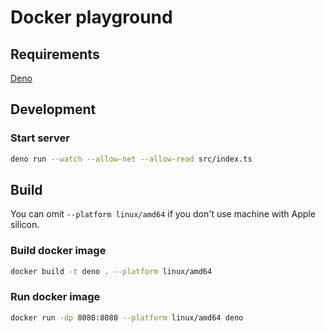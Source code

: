 # Docker playground

## Requirements

[Deno](https://deno.land/manual@v1.28.3/getting_started/installation)

## Development

### Start server

```bash
deno run --watch --allow-net --allow-read src/index.ts
```

## Build

You can omit `--platform linux/amd64` if you don't use machine with Apple
silicon.

### Build docker image

```bash
docker build -t deno . --platform linux/amd64
```

### Run docker image

```bash
docker run -dp 8080:8080 --platform linux/amd64 deno
```
